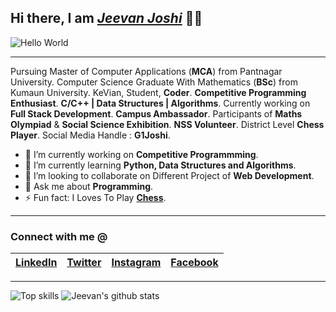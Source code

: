 ## Hi there, I am [_Jeevan Joshi_][linkedin] 👋🏻

![Hello World](https://drive.google.com/uc?export=view&id=1S3_UfDj6gqPCmzNd0enGJYQfq_zaM_nK)

---

Pursuing Master of Computer Applications (**MCA**) from Pantnagar University.
Computer Science Graduate With Mathematics (**BSc**) from Kumaun University.
KeVian, Student, **Coder**.
**Competitive Programming Enthusiast**.
**C/C++ | Data Structures | Algorithms**.
Currently working on **Full Stack Development**.
**Campus Ambassador**.
Participants of **Maths Olympiad** & **Social Science Exhibition**.
**NSS Volunteer**.
District Level **Chess Player**.
Social Media Handle : **G1Joshi**.

- 🔭 I’m currently working on **Competitive Programmming**.
- 🌱 I’m currently learning **Python, Data Structures and Algorithms**.
- 👯 I’m looking to collaborate on Different Project of **Web Development**.
- 💬 Ask me about **Programming**.
- ⚡ Fun fact: I Loves To Play **[Chess][chess]**.

---

### Connect with me @
| [LinkedIn][linkedin] | [Twitter][twitter] | [Instagram][instagram] | [Facebook][facebook] |
| - | - | - | - |

---

![Top skills](https://github-readme-stats.vercel.app/api/top-langs/?username=g1joshi&hide_border=true)
![Jeevan's github stats](https://github-readme-stats.vercel.app/api?username=g1joshi&count_private=true&show_icons=true&hide_border=true)

[linkedin]: https://www.linkedin.com/in/G1Joshi
[twitter]: https://www.twitter.com/G1JoC
[instagram]: https://www.instagram.com/G1Joshi
[facebook]: https://www.facebook.com/G1JoC
[chess]: https://www.chess.com/member/G1Joshi
